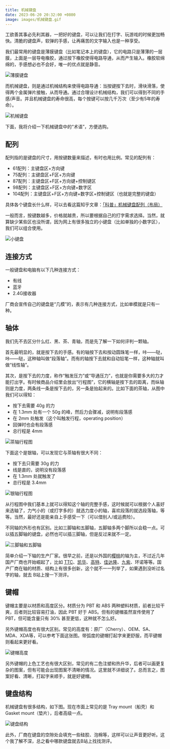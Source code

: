 ```yaml
---
title: 机械键盘
date: 2023-06-20 20:32:00 +0800
image: images/机械键盘.gif
---
```


工欲善其事必先利其器，一把好的键盘，可以让我们在打字、玩游戏的时候更加畅快。清脆的键盘声，软弹的手感，让再痛苦的文字输入也是一种享受。

我们最常用的键盘是薄膜键盘（比如笔记本上的键盘），它的电路只是薄薄的一层膜，上面是一层导电橡胶，通过按下橡胶使得电路导通，从而产生输入。橡胶软绵绵的，手感想必也不会好，唯一的优点就是静音。

![薄膜键盘](images/薄膜键盘.jpg)

而机械键盘，则是通过机械结构来使得电路导通：当按键按下去时，滑块滑落，使得两个金属弹片接触，从而导通。通过合理设计机械结构，我们可以得到不同的手感/声音。并且机械键盘的寿命很高，每个按键可以按几千万次（至少有5年的寿命）。

![机械键盘](images/机械键盘.gif)

下面，我将介绍一下机械键盘中的“术语”，方便选购。

## 配列

配列指的是键盘的尺寸，用按键数量来描述，有时也用比例。常见的配列有：

- 61配列：主键盘区+方向键
- 75配列：主键盘区+F区+方向键
- 87配列：主键盘区+F区+方向键+控制键区
- 98配列：主键盘区+F区+方向键+数字区
- 104配列：主键盘区+F区+方向键+数字区+控制键区（也就是完整的键盘）

具体各个键盘长什么样，可以去看这篇知乎文章：[「科普」机械键盘配列（布局）](https://zhuanlan.zhihu.com/p/443914240)

一般而言，按键数越多，价格就越贵，所以要根据自己的打字需求选择。当然，就算缺少某些区也没所谓，因为网上有很多独立的小键盘（比如单独的小数字区），我们可以组合使用。

![小键盘](images/小键盘.jpg)

## 连接方式

一般键盘和电脑有以下几种连接方式：

- 有线
- 蓝牙
- 2.4G接收器

厂商会宣传自己的键盘是“几模”的，表示有几种连接方式，比如单模就是只有一种。

## 轴体

我们先不去区分什么红、黑、茶、青轴，而是先了解一下如何评判一颗轴。

首先最明显的，就是按下去的手感。有的轴按下去和按动圆珠笔一样，咔——哒，咔——哒，这种轴叫做“段落轴”。而有的轴按下去就和自动铅笔一样，这种轴就叫做“线性轴”。

其次，是按下去的力度，称作“触发压力”或“导通压力”，也就是你需要多大的力才能打出字。有时候商品介绍里会放出“行程图”，它的横轴是按下去的距离，而纵轴则是力度，两条线一条是按下去的，另一条是抬起来的。比如下面的茶轴，从图中我们可以得知：

- 按下去需要 40g 的力
- 在 1.3mm 处有一个 50g 的峰，然后力会骤减，说明有段落感
- 在 2mm 处触发（这个叫触发行程，operating position）
- 回弹时也会有段落感
- 总行程是 4mm

![茶轴行程图](images/行程图_茶轴.jpg)

下面这个是银轴，可以发现它与茶轴有很大不同：

- 按下去只需要 30g 的力
- 线是直的，说明没有段落感
- 在 1.3mm 处就触发了
- 总行程是 3.4mm

![银轴行程图](images/行程图_银轴.jpg)

从行程图中我们基本上就可以得知这个轴的完整手感，这时候就可以根据个人喜好来选轴了，力气小的（或打字多的）就选力度小的轴，喜欢段落的就选段落轴，等等。当然，最好还是能亲自上手感受一下（可以借别人/或运费险）。

不同轴的外形也有区别。比如三脚轴和五脚轴，五脚轴多两个脚所以会稳一点。可以插五脚轴的键盘，必然也可以插三脚轴，但是反过来就不一定。

![三脚轴和五脚轴](images/三脚轴和五脚轴.jpg)

简单介绍一下轴的生产厂家。很早之前，还是以外国的[樱桃](https://www.cherry.cn)的轴为主，不过近几年国产厂商也开始崛起了，比如 [TTC](http://cn.ttcswitch.cn/)、[凯华](http://www.kailh.com/)、[高特](http://www.cngaote.com/)、[佳达隆](https://www.gateron.cn/)、[九紫](http://www.jerrzi.com/)、环诺等等。国产厂商在轴的材质、结构上有很多创新，这个就不一一列举了，如果遇到没听过名字的轴，就去 B站上搜一下测评。

## 键帽

键帽主要是以材质和高度区分。材质分为 PBT 和 ABS 两种塑料材质，前者比较干爽，后者则比较容易打油，因此 PBT 好于 ABS。但有的键帽虽然宣传使用了 PBT，但可能含量只有 30% 甚至更低，这种就不怎么好。

另外键帽高度也有很大区别。常见的高度有：原厂（Cherry）、OEM、SA、MDA、XDA等，可以参考下面这张图。带弧度的键帽打起字来更舒服，而平键帽则看起来更好看。

![键帽高度](images/键帽高度.png)

另外键帽的上色工艺也有很大区别，常见的有二色注塑和热升华，后者可以画更复杂的图案，但有可能会出现图案不清晰的情况。这里就不详细说了。总而言之，图案好看、清晰，打起字来顺手，就是好键帽。

## 键盘结构

机械键盘有很多结构，如下图。现在市面上常见的是 Tray mount（船壳）和Gasket mount（垫片），后者高级一点。

![键盘结构](images/键盘结构.png)

此外，厂商在键盘的空隙处会填充一些硅胶、泡棉等，这样可以让声音更好听。这个我了解不深，总之看中哪款键盘就去B站上找找测评。
